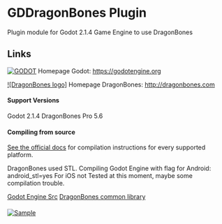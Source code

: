 # GDDragonBones Plugin
Plugin module for Godot 2.1.4 Game Engine to use DragonBones

## Links
[![GODOT](/logo.png)](https://godotengine.org)
Homepage Godot: https://godotengine.org

[![DragonBones logo]](http://www.dragonbones.com/en/img/logo512.png)
Homepage DragonBones: http://dragonbones.com

#### Support Versions
Godot 2.1.4
DragonBones Pro 5.6

#### Compiling from source
[See the official docs](http://docs.godotengine.org/en/latest/development/compiling/)
for compilation instructions for every supported platform.

DragonBones used STL. 
Compiling Godot Engine with flag for Android: android_stl=yes
For iOS not Tested at this moment, maybe some compilation trouble.

[Godot Engine Src](https://github.com/godotengine/godot)
[DragonBones common library](https://github.com/DragonBones/DragonBonesCPP)

####
[![Sample]()](sample.gif)


